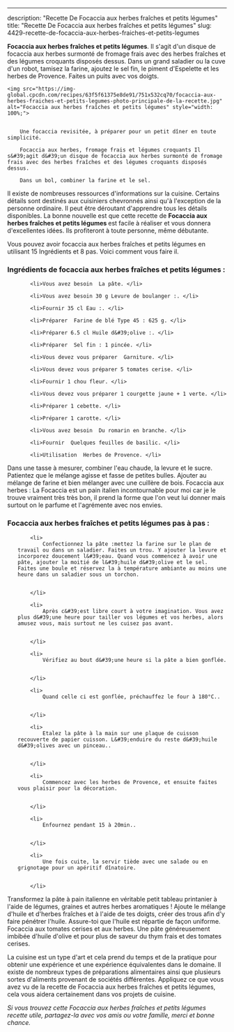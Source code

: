 ---
description: "Recette De Focaccia aux herbes fraîches et petits légumes"
title: "Recette De Focaccia aux herbes fraîches et petits légumes"
slug: 4429-recette-de-focaccia-aux-herbes-fraiches-et-petits-legumes

<p>
	<strong>Focaccia aux herbes fraîches et petits légumes</strong>. 
	Il s&#39;agit d&#39;un disque de focaccia aux herbes surmonté de fromage frais avec des herbes fraîches et des légumes croquants disposés dessus. Dans un grand saladier ou la cuve d&#39;un robot, tamisez la farine, ajoutez le sel fin, le piment d&#39;Espelette et les herbes de Provence. Faites un puits avec vos doigts.
</p>
<p>
	
	<img src="https://img-global.cpcdn.com/recipes/63f5f61375e8de91/751x532cq70/focaccia-aux-herbes-fraiches-et-petits-legumes-photo-principale-de-la-recette.jpg" alt="Focaccia aux herbes fraîches et petits légumes" style="width: 100%;">
	
	
		Une focaccia revisitée, à préparer pour un petit dîner en toute simplicité.
	
		Focaccia aux herbes, fromage frais et légumes croquants Il s&#39;agit d&#39;un disque de focaccia aux herbes surmonté de fromage frais avec des herbes fraîches et des légumes croquants disposés dessus.
	
		Dans un bol, combiner la farine et le sel.
	
</p>

Il existe de nombreuses ressources d'informations sur la cuisine. Certains détails sont destinés aux cuisiniers chevronnés ainsi qu'à l'exception de la personne ordinaire. Il peut être déroutant d'apprendre tous les détails disponibles. La bonne nouvelle est que cette recette de <strong> Focaccia aux herbes fraîches et petits légumes </strong> est facile à réaliser et vous donnera d'excellentes idées. Ils profiteront à toute personne, même débutante.

<!--inarticleads1-->

Vous pouvez avoir focaccia aux herbes fraîches et petits légumes en utilisant 15 Ingrédients et 8 pas. Voici comment vous faire il.

<h3>Ingrédients de focaccia aux herbes fraîches et petits légumes :</h3>

<ol>
	
		<li>Vous avez besoin  La pâte. </li>
	
		<li>Vous avez besoin 30 g Levure de boulanger :. </li>
	
		<li>Fournir 35 cl Eau :. </li>
	
		<li>Préparer  Farine de blé Type 45 : 625 g. </li>
	
		<li>Préparer 6.5 cl Huile d&#39;olive :. </li>
	
		<li>Préparer  Sel fin : 1 pincée. </li>
	
		<li>Vous devez vous préparer  Garniture. </li>
	
		<li>Vous devez vous préparer 5 tomates cerise. </li>
	
		<li>Fournir 1 chou fleur. </li>
	
		<li>Vous devez vous préparer 1 courgette jaune + 1 verte. </li>
	
		<li>Préparer 1 cebette. </li>
	
		<li>Préparer 1 carotte. </li>
	
		<li>Vous avez besoin  Du romarin en branche. </li>
	
		<li>Fournir  Quelques feuilles de basilic. </li>
	
		<li>Utilisation  Herbes de Provence. </li>
	
</ol>

Dans une tasse à mesurer, combiner l&#39;eau chaude, la levure et le sucre. Patientez que le mélange agisse et fasse de petites bulles. Ajouter au mélange de farine et bien mélanger avec une cuillère de bois. Focaccia aux herbes : La Focaccia est un pain italien incontournable pour moi car je le trouve vraiment très très bon, il prend la forme que l&#39;on veut lui donner mais surtout on le parfume et l&#39;agrémente avec nos envies. 

<!--inarticleads2-->

<h3>Focaccia aux herbes fraîches et petits légumes pas à pas :</h3>

<ol>
	
		<li>
			Confectionnez la pâte :mettez la farine sur le plan de travail ou dans un saladier. Faites un trou. Y ajouter la levure et incorporez doucement l&#39;eau. Quand vous commencez à avoir une pâte, ajouter la moitié de l&#39;huile d&#39;olive et le sel. Faites une boule et réservez la à température ambiante au moins une heure dans un saladier sous un torchon.
			
			
		</li>
	
		<li>
			Après c&#39;est libre court à votre imagination. Vous avez plus d&#39;une heure pour tailler vos légumes et vos herbes, alors amusez vous, mais surtout ne les cuisez pas avant.
			
			
		</li>
	
		<li>
			Vérifiez au bout d&#39;une heure si la pâte a bien gonflée.
			
			
		</li>
	
		<li>
			Quand celle ci est gonflée, préchauffez le four à 180°C..
			
			
		</li>
	
		<li>
			Etalez la pâte à la main sur une plaque de cuisson recouverte de papier cuisson. L&#39;enduire du reste d&#39;huile d&#39;olives avec un pinceau..
			
			
		</li>
	
		<li>
			Commencez avec les herbes de Provence, et ensuite faites vous plaisir pour la décoration.
			
			
		</li>
	
		<li>
			Enfournez pendant 15 à 20min..
			
			
		</li>
	
		<li>
			Une fois cuite, la servir tiède avec une salade ou en grignotage pour un apéritif dînatoire.
			
			
		</li>
	
</ol>

Transformez la pâte à pain italienne en véritable petit tableau printanier à l&#39;aide de légumes, graines et autres herbes aromatiques ! Ajoute le mélange d&#39;huile et d&#39;herbes fraîches et à l&#39;aide de tes doigts, créer des trous afin d&#39;y faire pénétrer l&#39;huile. Assure-toi que l&#39;huile est répartie de façon uniforme. Focaccia aux tomates cerises et aux herbes. Une pâte généreusement imbibée d&#39;huile d&#39;olive et pour plus de saveur du thym frais et des tomates cerises. 

<!--inarticleads1-->

<p>
La cuisine est un type d'art et cela prend du temps et de la pratique pour obtenir une expérience et une expérience équivalentes dans le domaine. Il existe de nombreux types de préparations alimentaires ainsi que plusieurs sortes d'aliments provenant de sociétés différentes. Appliquez ce que vous avez vu de la recette de Focaccia aux herbes fraîches et petits légumes, cela vous aidera certainement dans vos projets de cuisine.
</p>

<p>
<i>Si vous trouvez cette Focaccia aux herbes fraîches et petits légumes recette utile, partagez-la avec vos amis ou votre famille, merci et bonne chance.</i>
</p>
